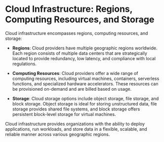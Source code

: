 # Cloud Infrastructure: Regions, Computing Resources, and Storage

Cloud infrastructure encompasses regions, computing resources, and storage:

- **Regions**: Cloud providers have multiple geographic regions worldwide. Each region consists of multiple data centers that are strategically located to provide redundancy, low latency, and compliance with local regulations.

- **Computing Resources**: Cloud providers offer a wide range of computing resources, including virtual machines, containers, serverless functions, and specialized hardware accelerators. These resources can be provisioned on-demand and are billed based on usage.

- **Storage**: Cloud storage options include object storage, file storage, and block storage. Object storage is ideal for storing unstructured data, file storage provides shared file systems, and block storage offers persistent block-level storage for virtual machines.

Cloud infrastructure provides organizations with the ability to deploy applications, run workloads, and store data in a flexible, scalable, and reliable manner across various geographic regions.

